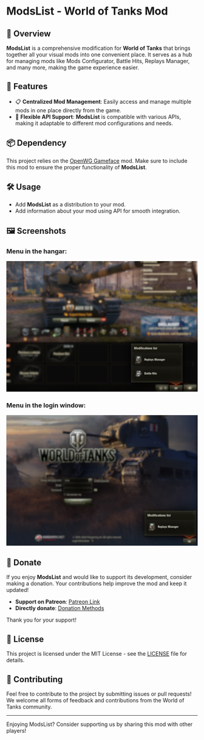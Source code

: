 ﻿# ModsList - World of Tanks Mod

## 🚀 Overview

**ModsList** is a comprehensive modification for **World of Tanks** that brings together all your visual mods into one convenient place. It serves as a hub for managing mods like Mods Configurator, Battle Hits, Replays Manager, and many more, making the game experience easier.

## 🌟 Features

- 📋 **Centralized Mod Management**: Easily access and manage multiple mods in one place directly from the game.
- 🔄 **Flexible API Support**: **ModsList** is compatible with various APIs, making it adaptable to different mod configurations and needs.

## 📦 Dependency
This project relies on the [OpenWG Gameface](https://gitlab.com/openwg/wot.gameface/) mod. Make sure to include this mod to ensure the proper functionality of **ModsList**.

## 🛠️ Usage

- Add **ModsList** as a distribution to your mod.
- Add information about your mod using API for smooth integration.

## 🖼️ Screenshots

### Menu in the hangar:
![Hangar Menu](./resources/ui_preview_lobby.png)

### Menu in the login window:
![Login Menu](./resources/ui_preview_login.png)

## 💖 Donate

If you enjoy **ModsList** and would like to support its development, consider making a donation. Your contributions help improve the mod and keep it updated!

- **Support on Patreon**: [Patreon Link](https://www.patreon.com/poliroid)
- **Directly donate**: [Donation Methods](https://poliroid.me/donate/)

Thank you for your support!

## 📄 License

This project is licensed under the MIT License - see the [LICENSE](./LICENSE.md) file for details.

## 🤝 Contributing

Feel free to contribute to the project by submitting issues or pull requests! We welcome all forms of feedback and contributions from the World of Tanks community.

---

Enjoying ModsList? Consider supporting us by sharing this mod with other players!